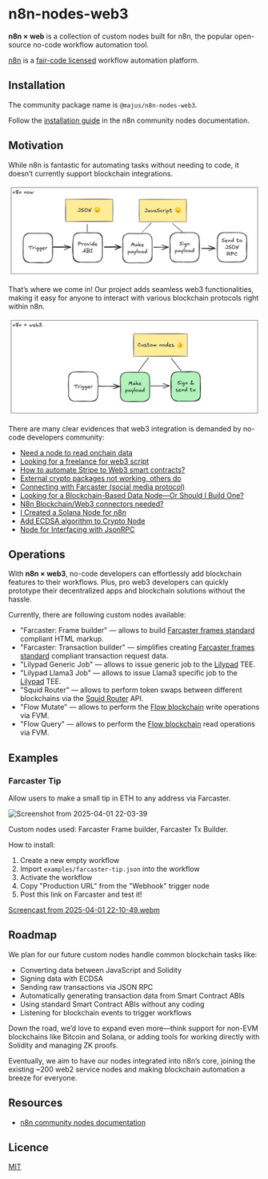 # n8n-nodes-web3

**n8n × web** is a collection of custom nodes built for n8n, the popular open-source no-code workflow automation tool.

[n8n](https://n8n.io/) is a [fair-code licensed](https://docs.n8n.io/reference/license/) workflow automation platform.

## Installation

The community package name is `@majus/n8n-nodes-web3`.

Follow the [installation guide](https://docs.n8n.io/integrations/community-nodes/installation/) in the n8n community nodes documentation.

## Motivation

While n8n is fantastic for automating tasks without needing to code, it doesn’t currently support blockchain integrations.

![n8n-web3-2025-01-21-1421](./assets/n8n-now.png)

That’s where we come in! Our project adds seamless web3 functionalities, making it easy for anyone to interact with various blockchain protocols right within n8n.

![n8n-web3-2025-01-21-1421](./assets/n8n-web3.png)

There are many clear evidences that web3 integration is demanded by no-code developers community:

- [Need a node to read onchain data](https://community.n8n.io/t/need-a-node-to-read-onchain-data-blockchain-web3/30893)
- [Looking for a freelance for web3 script](https://community.n8n.io/t/looking-for-a-freelance-for-web3-script/54251)
- [How to automate Stripe to Web3 smart contracts?](https://community.n8n.io/t/how-to-automate-stripe-to-web3-smart-contracts/19805)
- [External crypto packages not working, others do](https://community.n8n.io/t/external-crypto-packages-not-working-others-do/34850)
- [Connecting with Farcaster (social media protocol)](https://community.n8n.io/t/connecting-with-farcaster-social-media-protocol/68412)
- [Looking for a Blockchain-Based Data Node—Or Should I Build One?](https://community.n8n.io/t/looking-for-a-blockchain-based-data-node-or-should-i-build-one/79008)
- [N8n Blockchain/Web3 connectors needed?](https://community.n8n.io/t/n8n-blockchain-web3-connectors-needed/26899)
- [I Created a Solana Node for n8n](https://community.n8n.io/t/i-created-a-solana-node-for-n8n/91289)
- [Add ECDSA algorithm to Crypto Node](https://community.n8n.io/t/add-ecdsa-algorithm-to-crypto-node/12228)
- [Node for Interfacing with JsonRPC](https://community.n8n.io/t/node-for-interfacing-with-jsonrpc/5284)

## Operations

With **n8n × web3**, no-code developers can effortlessly add blockchain features to their workflows. Plus, pro web3 developers can quickly prototype their decentralized apps and blockchain solutions without the hassle.

Currently, there are following custom nodes available:

- "Farcaster: Frame builder" — allows to build [Farcaster frames standard](https://docs.farcaster.xyz/developers/frames/) compliant HTML markup.
- "Farcaster: Transaction builder" — simplifies creating [Farcaster frames standard](https://docs.farcaster.xyz/developers/frames/) compliant transaction request data.
- "Lilypad Generic Job" — allows to issue generic job to the [Lilypad](https://lilypad.tech/) TEE.
- "Lilypad Llama3 Job" — allows to issue Llama3 specific job to the [Lilypad](https://lilypad.tech/) TEE.
- "Squid Router" — allows to perform token swaps between different blockchains via the [Squid Router](https://www.squidrouter.com/) API.
- "Flow Mutate" — allows to perform the [Flow blockchain](https://flow.com) write operations via FVM.
- "Flow Query" — allows to perform the [Flow blockchain](https://flow.com) read operations via FVM.

<!-- ## Credentials

_If users need to authenticate with the app/service, provide details here. You should include prerequisites (such as signing up with the service), available authentication methods, and how to set them up._ -->

<!-- ## Compatibility

_State the minimum n8n version, as well as which versions you test against. You can also include any known version incompatibility issues._ -->

<!-- ## Usage

_This is an optional section. Use it to help users with any difficult or confusing aspects of the node._

_By the time users are looking for community nodes, they probably already know n8n basics. But if you expect new users, you can link to the [Try it out](https://docs.n8n.io/try-it-out/) documentation to help them get started._ -->

## Examples

### Farcaster Tip

Allow users to make a small tip in ETH to any address via Farcaster.

![Screenshot from 2025-04-01 22-03-39](https://github.com/user-attachments/assets/f071ee58-a5b0-4afa-92d3-d14d90614098)

Custom nodes used: Farcaster Frame builder, Farcaster Tx Builder.

How to install:

1. Create a new empty workflow
1. Import `examples/farcaster-tip.json` into the workflow
1. Activate the workflow
1. Copy "Production URL" from the "Webhook" trigger node
1. Post this link on Farcaster and test it!

[Screencast from 2025-04-01 22-10-49.webm](https://github.com/user-attachments/assets/557dd305-c0e8-40c7-ba25-e29b93b7f6c2)

## Roadmap

We plan for our future custom nodes handle common blockchain tasks like:

- Converting data between JavaScript and Solidity
- Signing data with ECDSA
- Sending raw transactions via JSON RPC
- Automatically generating transaction data from Smart Contract ABIs
- Using standard Smart Contract ABIs without any coding
- Listening for blockchain events to trigger workflows

Down the road, we’d love to expand even more—think support for non-EVM blockchains like Bitcoin and Solana, or adding tools for working directly with Solidity and managing ZK proofs.

Eventually, we aim to have our nodes integrated into n8n’s core, joining the existing ~200 web2 service nodes and making blockchain automation a breeze for everyone.

## Resources

- [n8n community nodes documentation](https://docs.n8n.io/integrations/community-nodes/)
<!-- * _Link to app/service documentation._ -->

<!-- ## Version history

_This is another optional section. If your node has multiple versions, include a short description of available versions and what changed, as well as any compatibility impact._ -->

## Licence

[MIT](./LICENSE.md)
